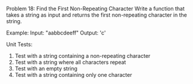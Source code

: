 Problem 18: Find the First Non-Repeating Character
Write a function that takes a string as input and returns the first non-repeating character in the string.

Example:
Input: "aabbcdeeff"
Output: 'c'

Unit Tests:
1. Test with a string containing a non-repeating character
2. Test with a string where all characters repeat
3. Test with an empty string
4. Test with a string containing only one character
